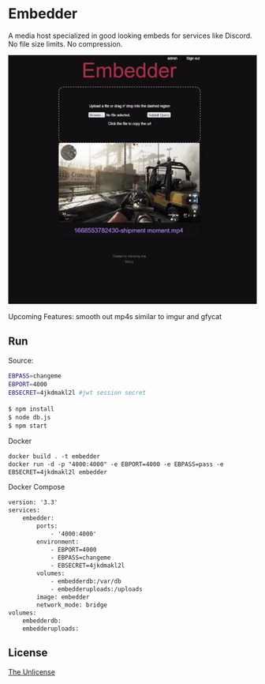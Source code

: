 # Embedder

A media host specialized in good looking embeds for services like Discord. No file size limits. No compression.

<img src="readmegif.gif">

Upcoming Features: smooth out mp4s similar to imgur and gfycat

## Run

Source:
```Bash
EBPASS=changeme
EBPORT=4000
EBSECRET=4jkdmakl2l #jwt session secret

$ npm install
$ node db.js
$ npm start
```

Docker
```
docker build . -t embedder
docker run -d -p "4000:4000" -e EBPORT=4000 -e EBPASS=pass -e EBSECRET=4jkdmakl2l embedder
```

Docker Compose
```
version: '3.3'
services:
    embedder:
        ports:
            - '4000:4000'
        environment:
            - EBPORT=4000
            - EBPASS=changeme
            - EBSECRET=4jkdmakl2l
        volumes:
            - embedderdb:/var/db
            - embedderuploads:/uploads
        image: embedder
        network_mode: bridge
volumes:
    embedderdb:
    embedderuploads:
```

## License

[The Unlicense](https://opensource.org/licenses/unlicense)

